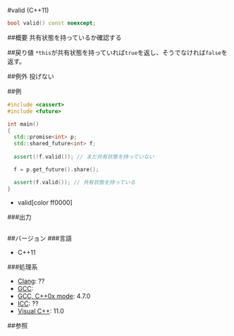 #valid (C++11)
```cpp
bool valid() const noexcept;
```

##概要
共有状態を持っているか確認する


##戻り値
`*this`が共有状態を持っていれば`true`を返し、そうでなければ`false`を返す。


##例外
投げない


##例
```cpp
#include <cassert>
#include <future>

int main()
{
  std::promise<int> p;
  std::shared_future<int> f;
  
  assert(!f.valid()); // まだ共有状態を持っていない

  f = p.get_future().share();

  assert(f.valid()); // 共有状態を持っている
}
```
* valid[color ff0000]

###出力
```
```

##バージョン
###言語
- C++11

###処理系
- [Clang](/implementation#clang.md): ??
- [GCC](/implementation#gcc.md): 
- [GCC, C++0x mode](/implementation#gcc.md): 4.7.0
- [ICC](/implementation#icc.md): ??
- [Visual C++](/implementation#visual_cpp.md): 11.0


##参照


